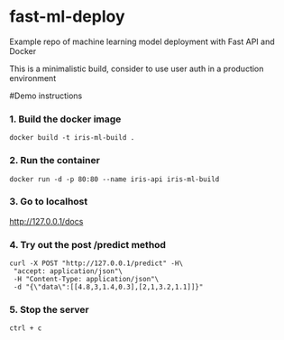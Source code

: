 # fast-ml-deploy
Example repo of machine learning model deployment with Fast API and Docker

This is a minimalistic build, consider to use user auth in a production environment

#Demo instructions


### 1. Build the docker image

```
docker build -t iris-ml-build .
```

### 2. Run the container

```
docker run -d -p 80:80 --name iris-api iris-ml-build 
```


### 3. Go to localhost
http://127.0.0.1/docs


### 4. Try out the post /predict method
```
curl -X POST "http://127.0.0.1/predict" -H\
 "accept: application/json"\
 -H "Content-Type: application/json"\
 -d "{\"data\":[[4.8,3,1.4,0.3],[2,1,3.2,1.1]]}"
```
### 5. Stop the server
```
ctrl + c
```
